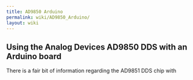 ```yaml
---
title: AD9850 Arduino
permalink: wiki/AD9850_Arduino/
layout: wiki
---
```


Using the Analog Devices AD9850 DDS with an Arduino board
---------------------------------------------------------

There is a fair bit of information regarding the AD9851 DDS chip with
